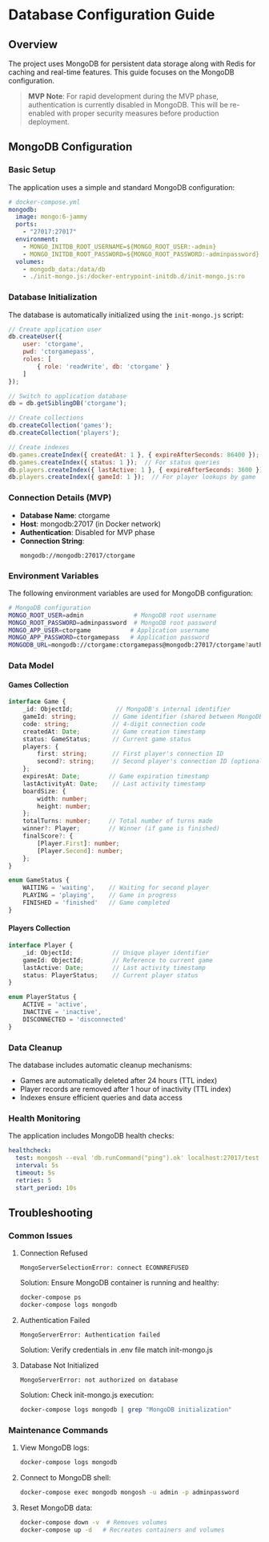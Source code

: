 # Database Configuration Guide

## Overview

The project uses MongoDB for persistent data storage along with Redis for caching and real-time features. This guide focuses on the MongoDB configuration.

> **MVP Note**: For rapid development during the MVP phase, authentication is currently disabled in MongoDB. This will be re-enabled with proper security measures before production deployment.

## MongoDB Configuration

### Basic Setup

The application uses a simple and standard MongoDB configuration:

```yaml
# docker-compose.yml
mongodb:
  image: mongo:6-jammy
  ports:
    - "27017:27017"
  environment:
    - MONGO_INITDB_ROOT_USERNAME=${MONGO_ROOT_USER:-admin}
    - MONGO_INITDB_ROOT_PASSWORD=${MONGO_ROOT_PASSWORD:-adminpassword}
  volumes:
    - mongodb_data:/data/db
    - ./init-mongo.js:/docker-entrypoint-initdb.d/init-mongo.js:ro
```

### Database Initialization

The database is automatically initialized using the `init-mongo.js` script:

```javascript
// Create application user
db.createUser({
    user: 'ctorgame',
    pwd: 'ctorgamepass',
    roles: [
        { role: 'readWrite', db: 'ctorgame' }
    ]
});

// Switch to application database
db = db.getSiblingDB('ctorgame');

// Create collections
db.createCollection('games');
db.createCollection('players');

// Create indexes
db.games.createIndex({ createdAt: 1 }, { expireAfterSeconds: 86400 });  // TTL index for cleanup
db.games.createIndex({ status: 1 });  // For status queries
db.players.createIndex({ lastActive: 1 }, { expireAfterSeconds: 3600 });  // TTL for inactive players
db.players.createIndex({ gameId: 1 });  // For player lookups by game
```

### Connection Details (MVP)

- **Database Name**: ctorgame
- **Host**: mongodb:27017 (in Docker network)
- **Authentication**: Disabled for MVP phase
- **Connection String**:
  ```
  mongodb://mongodb:27017/ctorgame
  ```

### Environment Variables

The following environment variables are used for MongoDB configuration:

```bash
# MongoDB configuration
MONGO_ROOT_USER=admin              # MongoDB root username
MONGO_ROOT_PASSWORD=adminpassword  # MongoDB root password
MONGO_APP_USER=ctorgame           # Application username
MONGO_APP_PASSWORD=ctorgamepass   # Application password
MONGODB_URL=mongodb://ctorgame:ctorgamepass@mongodb:27017/ctorgame?authSource=admin
```

### Data Model

#### Games Collection
```typescript
interface Game {
    _id: ObjectId;            // MongoDB's internal identifier
    gameId: string;          // Game identifier (shared between MongoDB and Redis)
    code: string;            // 4-digit connection code
    createdAt: Date;         // Game creation timestamp
    status: GameStatus;      // Current game status
    players: {
        first: string;       // First player's connection ID
        second?: string;     // Second player's connection ID (optional)
    };
    expiresAt: Date;        // Game expiration timestamp
    lastActivityAt: Date;    // Last activity timestamp
    boardSize: {
        width: number;
        height: number;
    };
    totalTurns: number;     // Total number of turns made
    winner?: Player;        // Winner (if game is finished)
    finalScore?: {
        [Player.First]: number;
        [Player.Second]: number;
    };
}

enum GameStatus {
    WAITING = 'waiting',    // Waiting for second player
    PLAYING = 'playing',    // Game in progress
    FINISHED = 'finished'   // Game completed
}
```

#### Players Collection
```typescript
interface Player {
    _id: ObjectId;           // Unique player identifier
    gameId: ObjectId;        // Reference to current game
    lastActive: Date;        // Last activity timestamp
    status: PlayerStatus;    // Current player status
}

enum PlayerStatus {
    ACTIVE = 'active',
    INACTIVE = 'inactive',
    DISCONNECTED = 'disconnected'
}
```

### Data Cleanup

The database includes automatic cleanup mechanisms:
- Games are automatically deleted after 24 hours (TTL index)
- Player records are removed after 1 hour of inactivity (TTL index)
- Indexes ensure efficient queries and data access

### Health Monitoring

The application includes MongoDB health checks:
```yaml
healthcheck:
  test: mongosh --eval 'db.runCommand("ping").ok' localhost:27017/test --quiet
  interval: 5s
  timeout: 5s
  retries: 5
  start_period: 10s
```

## Troubleshooting

### Common Issues

1. Connection Refused
   ```
   MongoServerSelectionError: connect ECONNREFUSED
   ```
   Solution: Ensure MongoDB container is running and healthy:
   ```bash
   docker-compose ps
   docker-compose logs mongodb
   ```

2. Authentication Failed
   ```
   MongoServerError: Authentication failed
   ```
   Solution: Verify credentials in .env file match init-mongo.js

3. Database Not Initialized
   ```
   MongoServerError: not authorized on database
   ```
   Solution: Check init-mongo.js execution:
   ```bash
   docker-compose logs mongodb | grep "MongoDB initialization"
   ```

### Maintenance Commands

1. View MongoDB logs:
   ```bash
   docker-compose logs mongodb
   ```

2. Connect to MongoDB shell:
   ```bash
   docker-compose exec mongodb mongosh -u admin -p adminpassword
   ```

3. Reset MongoDB data:
   ```bash
   docker-compose down -v  # Removes volumes
   docker-compose up -d   # Recreates containers and volumes
   ```